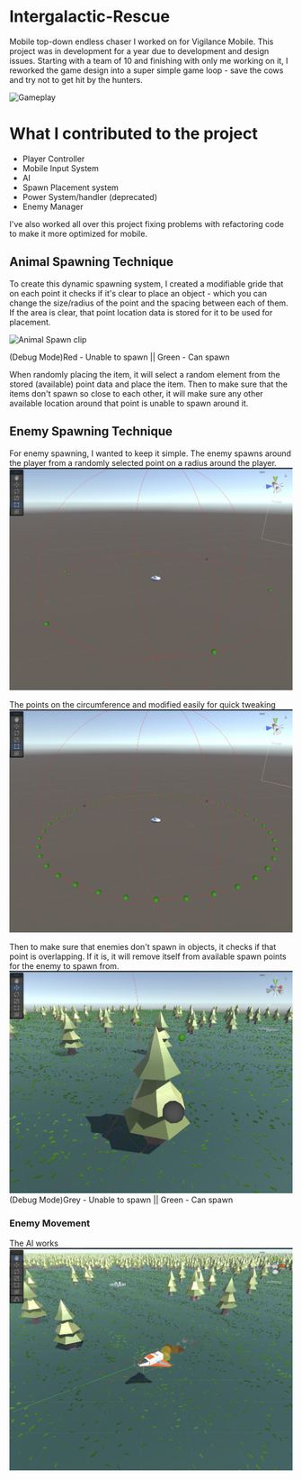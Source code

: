 # Intergalactic-Rescue
Mobile top-down endless chaser I worked on for Vigilance Mobile. This project was in development for a year due to development and design issues. Starting with a team of 10 and finishing with only me working on it, I reworked the game design into a super simple game loop - save the cows and try not to get hit by the hunters. 

![Gameplay](ImageFiles/Gameplay.gif)

# What I contributed to the project
- Player Controller
- Mobile Input System
- AI 
- Spawn Placement system
- Power System/handler (deprecated)
- Enemy Manager

I've also worked all over this project fixing problems with refactoring code to make it more optimized for mobile.


## Animal Spawning Technique
To create this dynamic spawning system, I created a modifiable gride that on each point it checks if it's clear to place an object - which you can change the size/radius of the point and the spacing between each of them. If the area is clear, that point location data is stored for it to be used for placement. 

![Animal Spawn clip](ImageFiles/AnimalSpawning02.gif)

(Debug Mode)Red - Unable to spawn || Green - Can spawn

When randomly placing the item, it will select a random element from the stored (available) point data and place the item. Then to make sure that the items don't spawn so close to each other, it will make sure any other available location around that point is unable to spawn around it. 

## Enemy Spawning Technique
For enemy spawning, I wanted to keep it simple. The enemy spawns around the player from a randomly selected point on a radius around the player. 
![Enemy Spawner Example 1](ImageFiles/EnemySpawning01.png)

The points on the circumference and modified easily for quick tweaking
![Enemy Spawner Example 2](ImageFiles/EnemySpawning02.png)

Then to make sure that enemies don't spawn in objects, it checks if that point is overlapping. If it is, it will remove itself from available spawn points for the enemy to spawn from.
![Enemy Spawner Close up](ImageFiles/EnemySpawning03.png)
(Debug Mode)Grey - Unable to spawn || Green - Can spawn

### Enemy Movement

The AI works 
![Enemy Actor](ImageFiles/EnemyMovement.png)
